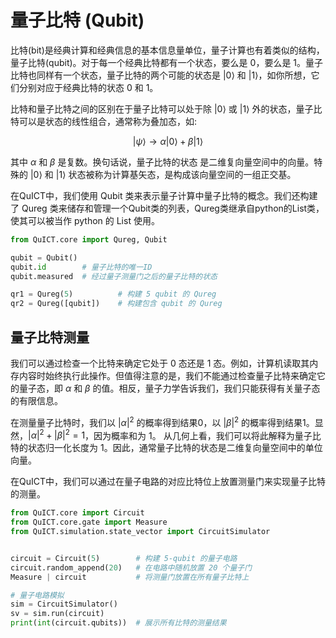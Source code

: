 # 量子比特 (Qubit)

比特(bit)是经典计算和经典信息的基本信息量单位，量子计算也有着类似的结构，量子比特(qubit)。对于每一个经典比特都有一个状态，要么是 $0$，要么是 $1$。量子比特也同样有一个状态，量子比特的两个可能的状态是 $|0⟩$ 和 $|1⟩$，如你所想，它们分别对应于经典比特的状态 $0$ 和 $1$。

比特和量子比特之间的区别在于量子比特可以处于除 $|0⟩$ 或 $|1⟩$ 外的状态，量子比特可以是状态的线性组合，通常称为叠加态，如:

$$
|\psi \rangle \rightarrow \alpha |0 \rangle + \beta |1 \rangle
$$

其中 $\alpha$ 和 $\beta$ 是复数。换句话说，量子比特的状态 是二维复向量空间中的向量。特殊的 $|0⟩$ 和 $|1⟩$ 状态被称为计算基矢态，是构成该向量空间的一组正交基。

在QuICT中，我们使用 Qubit 类来表示量子计算中量子比特的概念。我们还构建了 Qureg 类来储存和管理一个Qubit类的列表，Qureg类继承自python的List类，使其可以被当作 python 的 List 使用。

``` python
from QuICT.core import Qureg, Qubit

qubit = Qubit()
qubit.id        # 量子比特的唯一ID
qubit.measured  # 经过量子测量门之后的量子比特的状态

qr1 = Qureg(5)          # 构建 5 qubit 的 Qureg
qr2 = Qureg([qubit])    # 构建包含 qubit 的 Qureg
```

## 量子比特测量

我们可以通过检查一个比特来确定它处于 $0$ 态还是 $1$ 态。例如，计算机读取其内存内容时始终执行此操作。但值得注意的是，我们不能通过检查量子比特来确定它的量子态，即 $\alpha$ 和 $\beta$ 的值。相反，量子力学告诉我们，我们只能获得有关量子态的有限信息。

在测量量子比特时，我们以 $|\alpha|^2$ 的概率得到结果$0$，以 $|\beta|^2$ 的概率得到结果$1$。显然，$|\alpha|^2 + |\beta|^2 = 1$，因为概率和为 $1$。 从几何上看，我们可以将此解释为量子比特的状态归一化长度为 $1$。因此，通常量子比特的状态是二维复向量空间中的单位向量。

在QuICT中，我们可以通过在量子电路的对应比特位上放置测量门来实现量子比特的测量。

``` python
from QuICT.core import Circuit
from QuICT.core.gate import Measure
from QuICT.simulation.state_vector import CircuitSimulator


circuit = Circuit(5)        # 构建 5-qubit 的量子电路
circuit.random_append(20)   # 在电路中随机放置 20 个量子门
Measure | circuit           # 将测量门放置在所有量子比特上

# 量子电路模拟
sim = CircuitSimulator()
sv = sim.run(circuit)
print(int(circuit.qubits))  # 展示所有比特的测量结果
```